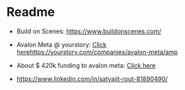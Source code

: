 # Readme

- Build on Scenes: https://www.buildonscenes.com/
- Avalon Meta @ yourstory: [Click here]()https://yourstory.com/companies/avalon-meta/amp
- About $ 420k funding to avalon meta: [Click here](https://yourstory.com/2020/02/funding-b2b-startup-avalon-meta-blockchain-peerplays/amp)

- https://www.linkedin.com/in/satyajit-rout-81890490/
